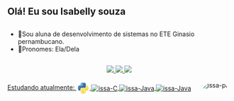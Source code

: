 ## Olá! Eu sou Isabelly souza
##
- 👾Sou aluna de desenvolvimento de sistemas no ETE Ginasio pernambucano.
- 👾Pronomes: Ela/Dela
##
<div align="center">
  <a href="(https://github.com/issasouza/)">
  <img height="140em" src="https://github-readme-stats.vercel.app/api?username=issasouza&show_icons=true&theme=jolly&hide_border=true&dahide_border=true&dainclude_all_commits=true&count_private=true"/>
 <img height= "140cm" src="http://github-readme-streak-stats.herokuapp.com?user=issasouza&theme=jolly&hide_border=true&date_format=n%2Fj%5B%2FY%5D&locale=pt-br"/>
 
  <img height="140em" src="https://github-readme-stats.vercel.app/api/top-langs/?username=issasouza&layout=compact&langs_count=7&theme=jolly&hide_border=true"/>
</div>
  
  </div>

<div style="display: inline_block"><br>
  Estudando atualmente:
  <img align="center" alt="issa-Python" height="30" width="30" src="https://raw.githubusercontent.com/devicons/devicon/master/icons/python/python-original.svg">
  <img align="center" alt="issa-C" height="30" width="30" <img src="https://cdn.jsdelivr.net/gh/devicons/devicon/icons/c/c-original.svg" />
  <img align="center" alt="issa-Java" height="30" width="30" <img src="https://cdn.jsdelivr.net/gh/devicons/devicon/icons/java/java-original.svg" />
  <img align="right" alt="issa-pic" height="150" style="border-radius:50px;" src="https://miro.medium.com/max/960/1*9GJWUvET3it_2XPX9CAUXw.gif">
  <img align="center" alt="issa-Java" height="30" width="30" <img src="https://cdn.jsdelivr.net/gh/devicons/devicon/icons/java/java-original.svg" />
</div>
